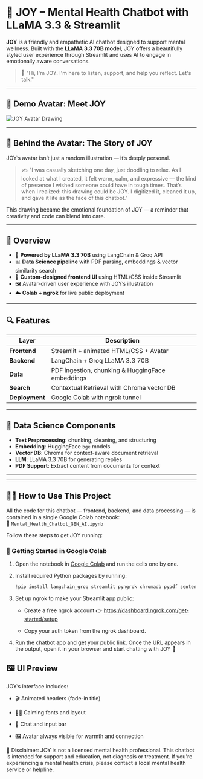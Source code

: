 # 🧠 JOY – Mental Health Chatbot with LLaMA 3.3 & Streamlit

**JOY** is a friendly and empathetic AI chatbot designed to support mental wellness. Built with the **LLaMA 3.3 70B model**, JOY offers a beautifully styled user experience through Streamlit and uses AI to engage in emotionally aware conversations.

> 💬 "Hi, I'm JOY. I'm here to listen, support, and help you reflect. Let's talk."

---

## 🌟 Demo Avatar: Meet JOY

![JOY Avatar Drawing](joy_avatar_drawing.jpg)

---

## 🎨 Behind the Avatar: The Story of JOY

JOY’s avatar isn’t just a random illustration — it’s deeply personal.

> ✍️ "I was casually sketching one day, just doodling to relax. As I looked at what I created, it felt warm, calm, and expressive — the kind of presence I wished someone could have in tough times. That’s when I realized: this drawing could be JOY. I digitized it, cleaned it up, and gave it life as the face of this chatbot."

This drawing became the emotional foundation of JOY — a reminder that creativity and code can blend into care.

---

## 🚀 Overview

- 🤖 **Powered by LLaMA 3.3 70B** using LangChain & Groq API
- 📊 **Data Science pipeline** with PDF parsing, embeddings & vector similarity search
- 🎨 **Custom-designed frontend UI** using HTML/CSS inside Streamlit
- 🖼️ Avatar-driven user experience with JOY’s illustration
- ☁️ **Colab + ngrok** for live public deployment

---

## 🔍 Features

| Layer        | Description |
|--------------|-------------|
| **Frontend** | Streamlit + animated HTML/CSS + Avatar |
| **Backend**  | LangChain + Groq LLaMA 3.3 70B |
| **Data**     | PDF ingestion, chunking & HuggingFace embeddings |
| **Search**   | Contextual Retrieval with Chroma vector DB |
| **Deployment** | Google Colab with ngrok tunnel |

---

## 🧪 Data Science Components

- **Text Preprocessing**: chunking, cleaning, and structuring
- **Embedding**: HuggingFace `bge` models
- **Vector DB**: Chroma for context-aware document retrieval
- **LLM**: LLaMA 3.3 70B for generating replies
- **PDF Support**: Extract content from documents for context

---


---

## 🧑‍💻 How to Use This Project

All the code for this chatbot — frontend, backend, and data processing — is contained in a single Google Colab notebook:  
📘 `Mental_Health_Chatbot_GEN_AI.ipynb`

Follow these steps to get JOY running:



### 🚀 Getting Started in Google Colab

1. Open the notebook in [Google Colab](https://colab.research.google.com) and run the cells one by one.  
2. Install required Python packages by running:

   ```python
   !pip install langchain_groq streamlit pyngrok chromadb pypdf sentence_transformers langchain_community
3. Set up ngrok to make your Streamlit app public:

   - Create a free ngrok account 👉 https://dashboard.ngrok.com/get-started/setup

   - Copy your auth token from the ngrok dashboard.
  
4. Run the chatbot app and get your public link. Once the URL appears in the output, open it in your browser and start chatting with JOY 💬

## 🖼️ UI Preview
JOY’s interface includes:

- 🎬 Animated headers (fade-in title)

- 🧘‍♀️ Calming fonts and layout

- 💬 Chat and input bar

- 🖼️ Avatar always visible for warmth and connection

🛑 Disclaimer:
JOY is not a licensed mental health professional.
This chatbot is intended for support and education, not diagnosis or treatment.
If you're experiencing a mental health crisis, please contact a local mental health service or helpline.
  





